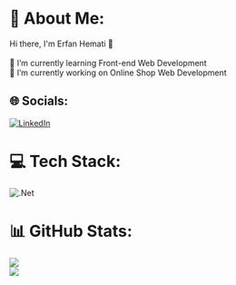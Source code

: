 # 💫 About Me:
Hi there, I'm Erfan Hemati 👋<br><br>🌱 I’m currently learning Front-end Web Development<br>🔭 I’m currently working on Online Shop Web Development


## 🌐 Socials:
[![LinkedIn](https://img.shields.io/badge/LinkedIn-%230077B5.svg?logo=linkedin&logoColor=white)](https://www.linkedin.com/in/erfan-hemati-395655253/)  

# 💻 Tech Stack:
![.Net](https://img.shields.io/badge/.NET-5C2D91?style=for-the-badge&logo=.net&logoColor=white)
# 📊 GitHub Stats:
![](https://github-readme-stats.vercel.app/api?username=ErfanXH&theme=vue-dark&hide_border=false&include_all_commits=false&count_private=false)<br/>
![](https://github-readme-streak-stats.herokuapp.com/?user=ErfanXH&theme=vue-dark&hide_border=false)<br/>
<!--![](https://github-readme-stats.vercel.app/api/top-langs/?username=ErfanXH&theme=vue-dark&hide_border=false&include_all_commits=false&count_private=false&layout=compact)-->

<!--
## 🏆 GitHub Trophies
![](https://github-profile-trophy.vercel.app/?username=ErfanXH&theme=radical&no-frame=false&no-bg=false&margin-w=4)

---
[![](https://visitcount.itsvg.in/api?id=ErfanXH&icon=0&color=0)](https://visitcount.itsvg.in)
-->
